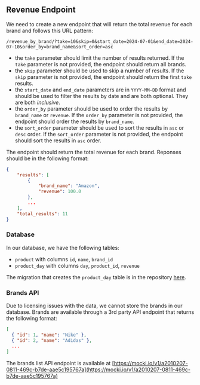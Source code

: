 ## Revenue Endpoint

We need to create a new endpoint that will return the total revenue for each brand and follows this URL pattern:

`/revenue_by_brand/?take=10&skip=0&start_date=2024-07-01&end_date=2024-07-10&order_by=brand_name&sort_order=asc`

- the `take` parameter should limit the number of results returned. If the `take` parameter is not provided, the endpoint should return all brands.
- the `skip` parameter should be used to skip a number of results. If the `skip` parameter is not provided, the endpoint should return the first `take` results.
- the `start_date` and `end_date` parameters are in `YYYY-MM-DD` format and should be used to filter the results by date and are both optional. They are both _inclusive_.
- the `order_by` parameter should be used to order the results by `brand_name` or `revenue`. If the `order_by` parameter is not provided, the endpoint should order the results by `brand_name`.
- the `sort_order` parameter should be used to sort the results in `asc` or `desc` order. If the `sort_order` parameter is not provided, the endpoint should sort the results in `asc` order.

The endpoint should return the total revenue for each brand. Reponses should be in the following format:

```json
{
    "results": [
        {
            "brand_name": "Amazon",
            "revenue": 100.0
        },
        ...
    ],
    "total_results": 11
}
```

### Database

In our database, we have the following tables:

- `product` with columns `id`, `name`, `brand_id`
- `product_day` with columns `day`, `product_id`, `revenue`

The migration that creates the `product_day` table is in the repository [here](../migrations/20240723_01_Hwf5L-add-initial-tables.sql).

### Brands API

Due to licensing issues with the data, we cannot store the brands in our database.
Brands are available through a 3rd party API endpoint that returns the following format:

```json
[
  { "id": 1, "name": "Nike" },
  { "id": 2, "name": "Adidas" },
  ...
]
```

The brands list API endpoint is available at [https://mocki.io/v1/a2010207-0811-469c-b7de-aae5c195767a](https://mocki.io/v1/a2010207-0811-469c-b7de-aae5c195767a)
